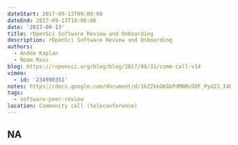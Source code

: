 ```yaml
---
dateStart: 2017-09-13T09:00:00
dateEnd: 2017-09-13T10:00:00
date: '2017-09-13'
title: rOpenSci Software Review and Onboarding
description: rOpenSci Software Review and Onboarding
authors:
  - Andee Kaplan
  - Noam Ross
blog: https://ropensci.org/blog/blog/2017/08/31/comm-call-v14
vimeo:
  - id: '234900351'
notes: https://docs.google.com/document/d/1kZZkkGKGbPdMNRcODF_PydZ3_I4B8y5fmUaeOAPV1K8/edit
tags:
  - software-peer-review
location: Community call (teleconference)
---
```

NA
---
